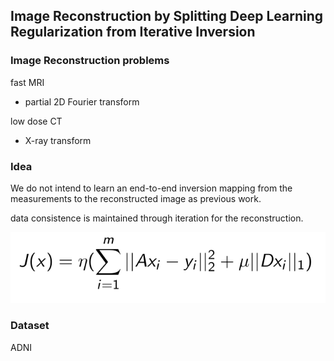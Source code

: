 ## Image Reconstruction by Splitting Deep Learning Regularization from Iterative Inversion

### Image Reconstruction problems
fast MRI
  - partial 2D Fourier transform
  
low dose CT
  - X-ray transform
  
### Idea
We do not intend to learn an end-to-end inversion mapping from the measurements to 
the reconstructed image as previous work.

data consistence is maintained through iteration for the reconstruction.

![](./1.jpg)

### Dataset
ADNI
